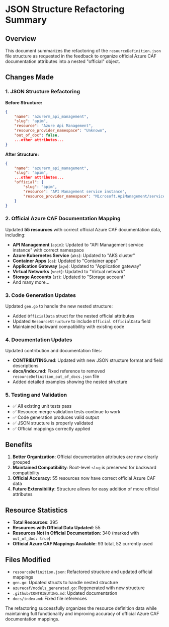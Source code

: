 # JSON Structure Refactoring Summary

## Overview

This document summarizes the refactoring of the `resourceDefinition.json` file structure as requested in the feedback to organize official Azure CAF documentation attributes into a nested "official" object.

## Changes Made

### 1. JSON Structure Refactoring

**Before Structure:**
```json
{
    "name": "azurerm_api_management",
    "slug": "apim",
    "resource": "Azure Api Management",
    "resource_provider_namespace": "Unknown",
    "out_of_doc": false,
    ...other attributes...
}
```

**After Structure:**
```json
{
    "name": "azurerm_api_management",
    "slug": "apim",
    ...other attributes...
    "official": {
        "slug": "apim",
        "resource": "API Management service instance",
        "resource_provider_namespace": "Microsoft.ApiManagement/service"
    }
}
```

### 2. Official Azure CAF Documentation Mapping

Updated **55 resources** with correct official Azure CAF documentation data, including:

- **API Management** (`apim`): Updated to "API Management service instance" with correct namespace
- **Azure Kubernetes Service** (`aks`): Updated to "AKS cluster"
- **Container Apps** (`ca`): Updated to "Container apps"
- **Application Gateway** (`agw`): Updated to "Application gateway"
- **Virtual Networks** (`vnet`): Updated to "Virtual network"
- **Storage Accounts** (`st`): Updated to "Storage account"
- And many more...

### 3. Code Generation Updates

Updated `gen.go` to handle the new nested structure:
- Added `OfficialData` struct for the nested official attributes
- Updated `ResourceStructure` to include `Official OfficialData` field
- Maintained backward compatibility with existing code

### 4. Documentation Updates

Updated contribution and documentation files:
- **CONTRIBUTING.md**: Updated with new JSON structure format and field descriptions
- **docs/index.md**: Fixed reference to removed `resourceDefinition_out_of_docs.json` file
- Added detailed examples showing the nested structure

### 5. Testing and Validation

- ✅ All existing unit tests pass
- ✅ Resource merge validation tests continue to work
- ✅ Code generation produces valid output
- ✅ JSON structure is properly validated
- ✅ Official mappings correctly applied

## Benefits

1. **Better Organization**: Official documentation attributes are now clearly grouped
2. **Maintained Compatibility**: Root-level `slug` is preserved for backward compatibility
3. **Official Accuracy**: 55 resources now have correct official Azure CAF data
4. **Future Extensibility**: Structure allows for easy addition of more official attributes

## Resource Statistics

- **Total Resources**: 395
- **Resources with Official Data Updated**: 55
- **Resources Not in Official Documentation**: 340 (marked with `out_of_doc: true`)
- **Official Azure CAF Mappings Available**: 93 total, 52 currently used

## Files Modified

- `resourceDefinition.json`: Refactored structure and updated official mappings
- `gen.go`: Updated structs to handle nested structure
- `azurecaf/models_generated.go`: Regenerated with new structure
- `.github/CONTRIBUTING.md`: Updated documentation
- `docs/index.md`: Fixed file references

The refactoring successfully organizes the resource definition data while maintaining full functionality and improving accuracy of official Azure CAF documentation mappings.